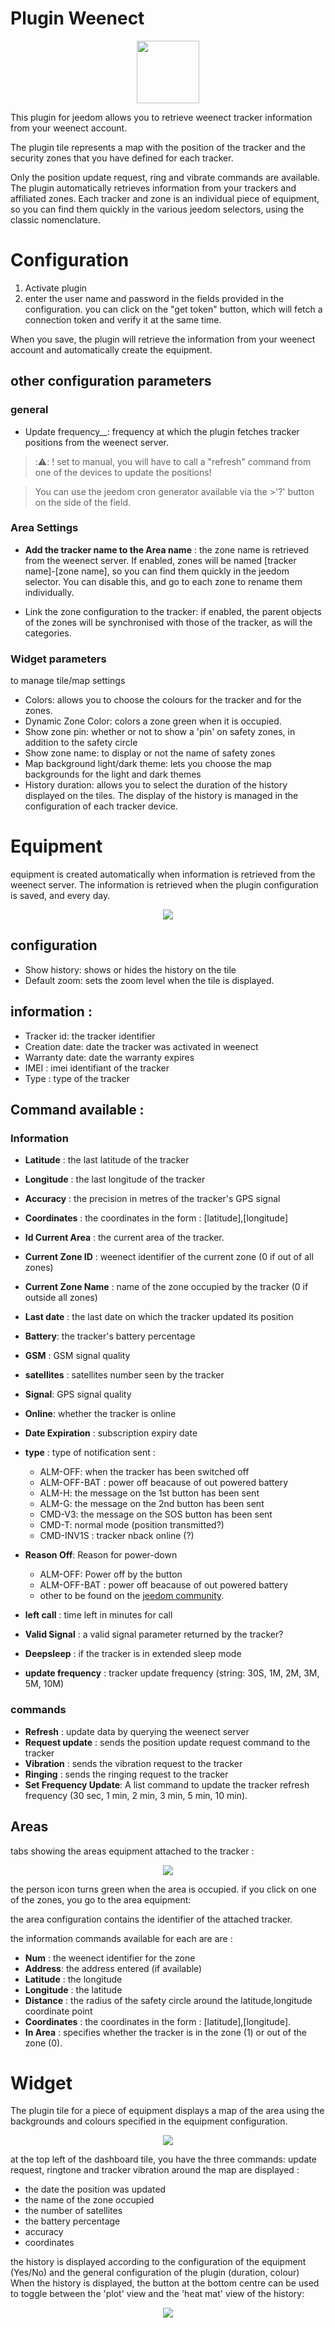 # Plugin Weenect
<p align="center">
  <img width="100" src="/plugin_info/weenect_icon.png">
</p>

This plugin for jeedom allows you to retrieve weenect tracker information from your weenect account.

The plugin tile represents a map with the position of the tracker and the security zones that you have defined for each tracker.

Only the position update request, ring and vibrate commands are available.
The plugin automatically retrieves information from your trackers and affiliated zones. Each tracker and zone is an individual piece of equipment, so you can find them quickly in the various jeedom selectors, using the classic nomenclature.

# Configuration
  
  1. Activate plugin
  2. enter the user name and password in the fields provided in the configuration.
  you can click on the "get token" button, which will fetch a connection token and verify it at the same time.

  When you save, the plugin will retrieve the information from your weenect account and automatically create the equipment.

## other configuration parameters

### general 
* Update frequency__: frequency at which the plugin fetches tracker positions from the weenect server.
> ::warning:: ! set to manual, you will have to call a "refresh" command from one of the devices to update the positions!

>You can use the jeedom cron generator available via the >'?' button on the side of the field.

### Area Settings
* __Add the tracker name to the Area name__ : the zone name is retrieved from the weenect server. If enabled, zones will be named [tracker name]-[zone name], so you can find them quickly in the jeedom selector. You can disable this, and go to each zone to rename them individually.

* Link the zone configuration to the tracker: if enabled, the parent objects of the zones will be synchronised with those of the tracker, as will the categories.

### Widget parameters
to manage tile/map settings 

* Colors: allows you to choose the colours for the tracker and for the zones.
* Dynamic Zone Color: colors a zone green when it is occupied.
* Show zone pin: whether or not to show a 'pin' on safety zones, in addition to the safety circle
* Show zone name: to display or not the name of safety zones
* Map background light/dark theme: lets you choose the map backgrounds for the light and dark themes
* History duration: allows you to select the duration of the history displayed on the tiles. The display of the history is managed in the configuration of each tracker device.


# Equipment
equipment is created automatically when information is retrieved from the weenect server.
The information is retrieved when the plugin configuration is saved, and every day.

<p align="center">
  <img src="/docs/imgs/equipement.png">
</p>

## configuration 
* Show history: shows or hides the history on the tile
* Default zoom: sets the zoom level when the tile is displayed.

## information : 
* Tracker id: the tracker identifier 
* Creation date: date the tracker was activated in weenect
* Warranty date: date the warranty expires
* IMEI : imei identifiant of the tracker
* Type : type of the tracker

## Command available : 
### Information
* __Latitude__ : the last latitude of the tracker
* __Longitude__ : the last longitude of the tracker
* __Accuracy__ : the precision in metres of the tracker's GPS signal
* __Coordinates__ : the coordinates in the form : [latitude],[longitude] 
* __Id Current Area__ : the current area of the tracker.

* __Current Zone ID__ : weenect identifier of the current zone (0 if out of all zones)
* __Current Zone Name__ : name of the zone occupied by the tracker (0 if outside all zones)


* __Last date__ : the last date on which the tracker updated its position

* __Battery__: the tracker's battery percentage
* __GSM__ : GSM signal quality
* __satellites__ : satellites number seen by the tracker
* __Signal__: GPS signal quality 
* __Online__: whether the tracker is online

* __Date Expiration__ : subscription expiry date

* __type__ : type of notification sent : 
   * ALM-OFF: when the tracker has been switched off
   * ALM-OFF-BAT : power off beacause of out powered battery
   * ALM-H: the message on the 1st button has been sent
   * ALM-G: the message on the 2nd button has been sent
   * CMD-V3: the message on the SOS button has been sent
   * CMD-T: normal mode (position transmitted?)
   * CMD-INV1S : tracker nback online (?)
* __Reason Off__: Reason for power-down 
   * ALM-OFF: Power off by the button
   * ALM-OFF-BAT : power off beacause of out powered battery
   * other to be found on the [jeedom community](https://community.jeedom.com/).
* __left call__ : time left in minutes for call
* __Valid Signal__ : a valid signal parameter returned by the tracker? 
* __Deepsleep__ : if the tracker is in extended sleep mode
* __update frequency__ : tracker update frequency (string: 30S, 1M, 2M, 3M, 5M, 10M)

### commands

* __Refresh__ : update data by querying the weenect server
* __Request update__ : sends the position update request command to the tracker
* __Vibration__ : sends the vibration request to the tracker
* __Ringing__ : sends the ringing request to the tracker
* __Set Frequency Update__: A list command to update the tracker refresh frequency (30 sec, 1 min, 2 min, 3 min, 5 min, 10 min).

## Areas 
tabs showing the areas equipment attached to the tracker :

<p align="center">
  <img src="/docs/imgs/zone_tab.png">
</p>

the person icon turns green when the area is occupied.
if you click on one of the zones, you go to the area equipment: 

the area configuration contains the identifier of the attached tracker. 

the information commands available for each are are :

* __Num__ : the weenect identifier for the zone
* __Address__: the address entered (if available)
* __Latitude__ : the longitude 
* __Longitude__ : the latitude 
* __Distance__ : the radius of the safety circle around the latitude,longitude coordinate point
* __Coordinates__ : the coordinates in the form : [latitude],[longitude].
* __In Area__ : specifies whether the tracker is in the zone (1) or out of the zone (0).


# Widget 

The plugin tile for a piece of equipment displays a map of the area using the backgrounds and colours specified in the equipment configuration.

<p align="center">
  <img src="/docs/imgs/tile.png">
</p>

at the top left of the dashboard tile, you have the three commands: update request, ringtone and tracker vibration
around the map are displayed : 
* the date the position was updated
* the name of the zone occupied
* the number of satellites
* the battery percentage
* accuracy
* coordinates

the history is displayed according to the configuration of the equipment (Yes/No) and the general configuration of the plugin (duration, colour)
When the history is displayed, the button at the bottom centre can be used to toggle between the 'plot' view and the 'heat mat' view of the history:
<p align="center">
  <img src="/docs/imgs/tile_heat.png">
</p>



